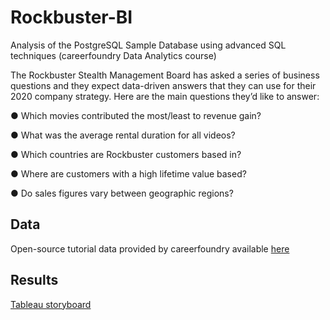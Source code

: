 # Rockbuster-BI
Analysis of the PostgreSQL Sample Database using advanced SQL techniques (careerfoundry Data Analytics course)

The Rockbuster Stealth Management Board has asked a series of business questions and they expect data-driven answers that they can use for their 2020 company strategy. Here are the main questions they’d like to answer:

● Which movies contributed the most/least to revenue gain?

● What was the average rental duration for all videos?

● Which countries are Rockbuster customers based in?

● Where are customers with a high lifetime value based?

● Do sales figures vary between geographic regions?

## Data

Open-source tutorial data provided by careerfoundry available [here](https://www.postgresqltutorial.com/wp-content/uploads/2019/05/dvdrental.zip)

## Results

[Tableau storyboard](https://public.tableau.com/app/profile/zunair8838/viz/Rockbusterstealth/bottom10movies)
